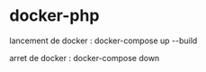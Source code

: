 # docker-php


lancement de docker :
docker-compose up --build

arret de docker :
docker-compose down

